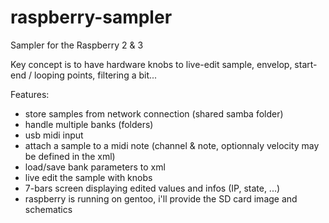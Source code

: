 # raspberry-sampler
Sampler for the Raspberry 2 & 3

Key concept is to have hardware knobs to live-edit sample,
envelop, start-end / looping points, filtering a bit...

Features:
- store samples from network connection (shared samba folder)
- handle multiple banks (folders)
- usb midi input
- attach a sample to a midi note (channel & note, optionnaly velocity may be defined in the xml)
- load/save bank parameters to xml
- live edit the sample with knobs
- 7-bars screen displaying edited values and infos (IP, state, ...)
- raspberry is running on gentoo, i'll provide the SD card image and schematics
